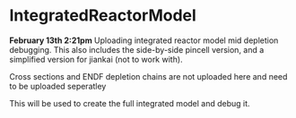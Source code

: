 # IntegratedReactorModel

**February 13th 2:21pm**
Uploading integrated reactor model mid depletion debugging. This also includes the side-by-side pincell version, and a simplified version for jiankai (not to work with).

Cross sections and ENDF depletion chains are not uploaded here and need to be uploaded seperatley

This will be used to create the full integrated model and debug it.
